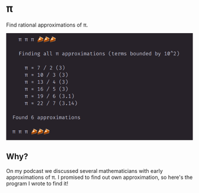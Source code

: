 
# π

Find rational approximations of π.

![alt text](example.png "Example of Program Output")

## Why?

On my podcast we discussed several mathematicians with early approximations of π. I promised to find out own approximation, so here's the program I wrote to find it!
